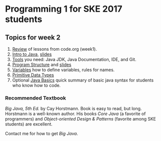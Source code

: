 # Programming 1 for SKE 2017 students

## Topics for week 2

1. [Review](week2/Review.md) of lessons from code.org (week1).
2. [Intro to Java](week2/Intro-to-Java.md), [slides](week2/0-Intro-to-Java.pdf)
3. [Tools](Tools.md) you need: Java JDK, Java Documentation, IDE, and Git.
4. [Program Structure](week2/Program-Structure.md) and [slides](week2/1-Program-Structure.pdf)
5. [Variables](week2/2-Variable.pdf) how to define variables, rules for names.
6. [Primitive Data Types](week2/3-Primitive-Datatypes.pdf)
7. Optional [Java Basics](week2/X-Java-Basics.pdf) quick summary of basic java syntax for students who know how to code.

### Recommended Textbook

*Big Java, 5th Ed.* by Cay Horstmann.  Book is easy to read, but long.  Horstmann is a well-known author.  His books *Core Java* (a favorite of programmers) and *Object-oriented Design & Patterns* (favorite among SKE students) are excellent. 

Contact me for how to get *Big Java*.


